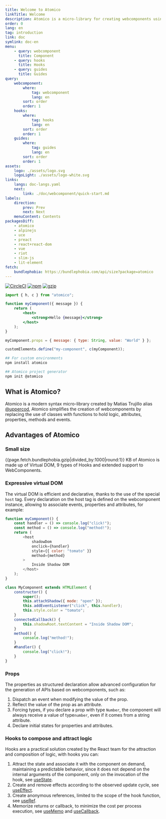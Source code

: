 ```yaml
---
title: Welcome to Atomico
linkTitle: Welcome
description: Atomico is a micro-library for creating webcomponents using only functions and hooks
order: 0
lang: en
tag: introduction
link: doc
symlink: doc-en
menu:
    - query: webcomponent
      title: Component
    - query: hooks
      title: Hooks
    - query: guides
      title: Guides
query:
    webcomponent:
        where:
            tag: webcomponent
            lang: en
        sort: order
        order: 1
    hooks:
        where:
            tag: hooks
            lang: en
        sort: order
        order: 1
    guides:
        where:
            tag: guides
            lang: en
        sort: order
        order: 1
assets:
    logo: ./assets/logo.svg
    logoLight: ./assets/logo-white.svg
links:
    langs: doc-langs.yaml
    next:
        link: ./doc/webcomponent/quick-start.md
labels:
    direction:
        prev: Prev
        next: Next
    menuContent: Contents
packagesDiff:
    - atomico
    - alpinejs
    - uce
    - preact
    - react+react-dom
    - vue
    - riot
    - slim-js
    - lit-element
fetch:
    bundlephobia: https://bundlephobia.com/api/size?package=atomico
---
```


[![CircleCI](https://circleci.com/gh/atomicojs/atomico.svg?style=svg)](https://circleci.com/gh/atomicojs/atomico)
[![npm](https://badgen.net/npm/v/atomico)](http://npmjs.com/atomico)
[![gzip](https://badgen.net/bundlephobia/minzip/atomico)](https://bundlephobia.com/result?p=atomico)

<doc-tabs auto-height tabs="Syntax, 🚀 Installation">

```jsx
import { h, c } from "atomico";

function myComponent({ message }) {
    return (
        <host>
            <strong>Hello {message}</strong>
        </host>
    );
}

myComponent.props = { message: { type: String, value: "World" } };

customElements.define("my-component", c(myComponent));
```

```bash
## For custom environments
npm install atomico

## Atomico project generator
npm init @atomico
```

</doc-tabs>

## What is Atomico?

Atomico is a modern syntax micro-library created by Matias Trujillo alias [@uppercod](https://github.com/uppercod), Atomico simplifies the creation of webcomponents by replacing the use of classes with functions to hold logic, attributes, properties, methods and events.

## Advantages of Atomico

### Small size

{{page.fetch.bundlephobia.gzip|divided_by:1000|round:1}} KB of Atomico is made up of Virtual DOM, 9 types of Hooks and extended support to WebComponents.

<doc-bundlephobia packages="{{page.packagesDiff|json|escape}}"></doc-bundlephobia>

### Expressive virtual DOM

The virtual DOM is efficient and declarative, thanks to the use of the special `host` tag. Every declaration on the host tag is defined on the webcomponent instance, allowing to associate events, properties and attributes, for example:

<doc-tabs auto-height tabs="Con Atomico, Sin Atomico">

```js
function myComponent() {
    const handler = () => console.log("click!");
    const method = () => console.log("method!");
    return (
        <host
            shadowDom
            onclick={handler}
            style={{ color: "tomato" }}
            method={method}
        >
            Inside Shadow DOM
        </host>
    );
}
```

```js
class MyComponent extends HTMLElement {
    constructor() {
        super();
        this.attachShadow({ mode: "open" });
        this.addEventListener("click", this.handler);
        this.style.color = "tomato";
    }
    connectedCallback() {
        this.shadowRoot.textContent = "Inside Shadow DOM";
    }
    method() {
        console.log("method!");
    }
    #handler() {
        console.log("click!");
    }
}
```

</doc-tabs>

### Props

The properties as structured declaration allow advanced configuration for the generation of APIs based on webcomponents, such as:

1. Dispatch an event when modifying the value of the prop.
2. Reflect the value of the prop as an attribute.
3. Forcing types, if you declare a prop with type `Number`, the component will always receive a value of type`number`, even if it comes from a string attribute.
4. Declare initial states for properties and attributes.

### Hooks to compose and attract logic

Hooks are a practical solution created by the React team for the attraction and composition of logic, with hooks you can:

1. Attract the state and associate it with the component on demand, maintaining a predictable behavior, since it does not depend on the internal arguments of the component, only on the invocation of the hook, see [useState](#usestate).
2. Create and remove effects according to the observed update cycle, see [useEffect](#useeffect).
3. Create anonymous references, limited to the scope of the hook function, see [useRef](#useref).
4. Memorize returns or callback, to minimize the cost per process execution, see [useMemo](#useMemo) and [useCallback](#usecallback).
